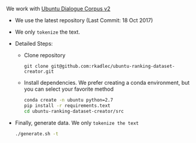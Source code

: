 We work with [Ubuntu Dialogue Corpus v2](https://github.com/rkadlec/ubuntu-ranking-dataset-creator)
  * We use the latest repository (Last Commit: 18 Oct 2017)
  * We only `tokenize` the text.
  * Detailed Steps:

    * Clone repository
      ```
      git clone git@github.com:rkadlec/ubuntu-ranking-dataset-creator.git
      ```

    * Install dependencies. We prefer creating a conda environment, but you can select your favorite method
      ```bash
      conda create -n ubuntu python=2.7
      pip install -r requirements.text
      cd ubuntu-ranking-dataset-creator/src
      ```

   * Finally, generate data. We only `tokenize the text`

      ```bash
      ./generate.sh -t
      ```
